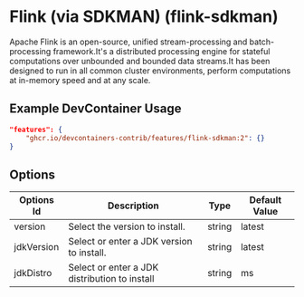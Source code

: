 
# Flink (via SDKMAN) (flink-sdkman)

Apache Flink is an open-source, unified stream-processing and batch-processing
framework.It's a distributed processing engine for stateful computations over
unbounded and bounded data streams.It has been designed to run in all common
cluster environments, perform computations at in-memory speed and at any scale.

## Example DevContainer Usage

```json
"features": {
    "ghcr.io/devcontainers-contrib/features/flink-sdkman:2": {}
}
```

## Options

| Options Id | Description | Type | Default Value |
|-----|-----|-----|-----|
| version | Select the version to install. | string | latest |
| jdkVersion | Select or enter a JDK version to install. | string | latest |
| jdkDistro | Select or enter a JDK distribution to install | string | ms |


